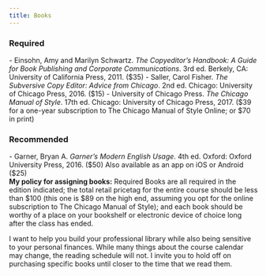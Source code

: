 ```yaml
---
title: Books
---
```


<h3>Required</h3>
-  Einsohn, Amy and Marilyn Schwartz. <cite>The Copyeditor’s Handbook: A Guide for Book Publishing
   and Corporate Communications</cite>. 3rd ed. Berkely, CA: University of California Press, 2011.
   ($35)
- Saller, Carol Fisher. <cite>The Subversive Copy Editor: Advice from Chicago</cite>. 2nd ed.
  Chicago: University of Chicago Press, 2016. ($15)
- University of Chicago Press. <cite>The Chicago Manual of Style</cite>. 17th ed. Chicago:
  University of Chicago Press, 2017. ($39 for a one-year subscription to The Chicago Manual of Style
  Online; or $70 in print)

<h3>Recommended</h3>
- Garner, Bryan A. <cite>Garner’s Modern English Usage</cite>. 4th ed. Oxford: Oxford University
  Press, 2016. ($50) Also available as an app on iOS or Android ($25)

<aside class="fine-print" markdown="1">
  <b>My policy for assigning books:</b> Required Books are all required in the edition indicated;
  the total retail pricetag for the entire course should be less than $100 (this one is $89 on the
  high end, assuming you opt for the online subscription to The Chicago Manual of Style); and each
  book should be worthy of a place on your bookshelf or electronic device of choice long after the
  class has ended.

  I want to help you build your professional library while also being sensitive to your personal
  finances. While many things about the course calendar may change, the reading schedule will not. I
  invite you to hold off on purchasing specific books until closer to the time that we read them.
</aside>
